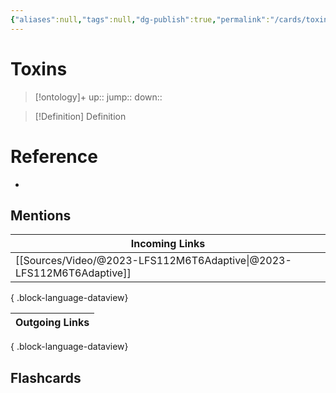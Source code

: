 ```yaml
---
{"aliases":null,"tags":null,"dg-publish":true,"permalink":"/cards/toxins/","dgPassFrontmatter":true}
---
```


# Toxins

> [!ontology]+
> up:: 
> jump:: 
> down:: 

> [!Definition] Definition
> 

# Reference
- 

## Mentions
| Incoming Links                                                          |
| ----------------------------------------------------------------------- |
| [[Sources/Video/@2023-LFS112M6T6Adaptive\|@2023-LFS112M6T6Adaptive]] |

{ .block-language-dataview}

| Outgoing Links |
| -------------- |

{ .block-language-dataview}

## Flashcards
